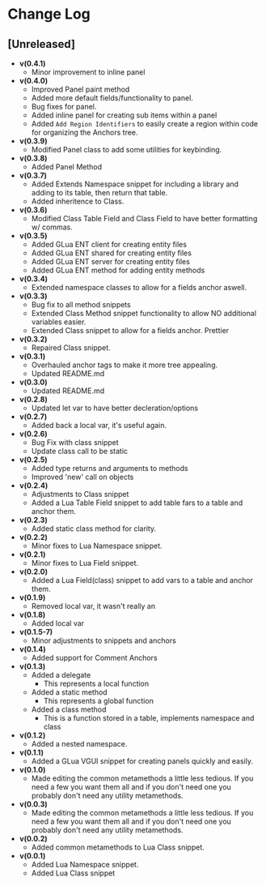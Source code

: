 # Change Log

## [Unreleased]
- **v(0.4.1)**
    - Minor improvement to inline panel
- **v(0.4.0)**
    - Improved Panel paint method
    - Added more default fields/functionality to panel.
    - Bug fixes for panel.
    - Added inline panel for creating sub items within a panel
    - Added `Add Region Identifiers` to easily create a region within code for organizing the Anchors tree.
- **v(0.3.9)**
    - Modified Panel class to add some utilities for keybinding.
- **v(0.3.8)**
    - Added Panel Method
- **v(0.3.7)**
    - Added Extends Namespace snippet for including a library and adding to its table, then return that table.
    - Added inheritence to Class.
- **v(0.3.6)**
    - Modified Class Table Field and Class Field to have better formatting w/ commas.
- **v(0.3.5)**
    - Added GLua ENT client for creating entity files
    - Added GLua ENT shared for creating entity files
    - Added GLua ENT server for creating entity files
    - Added GLua ENT method for adding entity methods
- **v(0.3.4)**
    - Extended namespace classes to allow for a fields anchor aswell.
- **v(0.3.3)**
    - Bug fix to all method snippets
    - Extended Class Method snippet functionality to allow NO additional variables easier.
    - Extended Class snippet to allow for a fields anchor. Prettier
- **v(0.3.2)**
    - Repaired Class snippet.
- **v(0.3.1)**
    - Overhauled anchor tags to make it more tree appealing.
    - Updated README.md
- **v(0.3.0)**
    - Updated README.md
- **v(0.2.8)**
    - Updated let var to have better decleration/options
- **v(0.2.7)**
    - Added back a local var, it's useful again.
- **v(0.2.6)**
    - Bug Fix with class snippet
    - Update class call to be static
- **v(0.2.5)**
    - Added type returns and arguments to methods
    - Improved 'new' call on objects
- **v(0.2.4)**
    - Adjustments to Class snippet
    - Added a Lua Table Field snippet to add table fars to a table and anchor them.
- **v(0.2.3)**
    - Added static class method for clarity.
- **v(0.2.2)**
    - Minor fixes to Lua Namespace snippet.
- **v(0.2.1)**
    - Minor fixes to Lua Field snippet.
- **v(0.2.0)**
    - Added a Lua Field(class) snippet to add vars to a table and anchor them.
- **v(0.1.9)**
    - Removed local var, it wasn't really an
- **v(0.1.8)**
    - Added local var
- **v(0.1.5-7)**
    - Minor adjustments to snippets and anchors
- **v(0.1.4)**
    - Added support for Comment Anchors
- **v(0.1.3)**
    - Added a delegate
        - This represents a local function
    - Added a static method
        - This represents a global function
    - Added a class method
        - This is a function stored in a table, implements namespace and class
- **v(0.1.2)**
    - Added a nested namespace.
- **v(0.1.1)**
    - Added a GLua VGUI snippet for creating panels quickly and easily.
- **v(0.1.0)**
    - Made editing the common metamethods a little less tedious. If you need a few you want them all and if you don't need one you probably don't need any utility metamethods.
- **v(0.0.3)**
    - Made editing the common metamethods a little less tedious. If you need a few you want them all and if you don't need one you probably don't need any utility metamethods.
- **v(0.0.2)**
    - Added common metamethods to Lua Class snippet.
- **v(0.0.1)**
    - Added Lua Namespace snippet.
    - Added Lua Class snippet
    